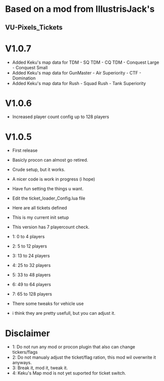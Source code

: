 # Based on a mod from IllustrisJack's
## VU-Pixels_Tickets
# V1.0.7
- Added Keku's map data for TDM - SQ TDM - CQ TDM - Conquest Large - Conquest Small
- Added Keku's map data for GunMaster - Air Superiority - CTF - Domination
- Added Keku's map data for Rush - Squad Rush - Tank Superiority
# V1.0.6
- Increased player count config up to 128 players
# V1.0.5
- First release

- Basicly procon can almost go retired.
- Crude setup, but it works.
- A nicer code is work in progress (i hope)
- Have fun setting the things u want.
- Edit the ticket_loader_Config.lua file
- Here are all tickets defined
- This is my current init setup

- This version has 7 playercount check.
- 1: 0 to 4 players
- 2: 5 to 12 players
- 3: 13 to 24 players
- 4: 25 to 32 players
- 5: 33 to 48 players
- 6: 49 to 64 players
- 7: 65 to 128 players


- There some tweaks for vehicle use
- i think they are pretty usefull, but you can adjust it.

# Disclaimer
- 1: Do not run any mod or procon plugin that also can change tickers/flags
- 2: Do not manualy adjust the ticket/flag ration, this mod wil overwrite it anyways.
- 3: Break it, mod it, tweak it.
- 4: Keku's Map mod is not yet suported for ticket switch.